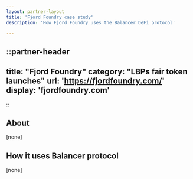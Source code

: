 ```yaml
---
layout: partner-layout
title: 'Fjord Foundry case study'
description: 'How Fjord Foundry uses the Balancer DeFi protocol'

---
```


::partner-header
---
title: "Fjord Foundry"
category: "LBPs fair token launches"
url: 'https://fjordfoundry.com/'
display: 'fjordfoundry.com'
---
::

## About

[none]

## How it uses Balancer protocol

[none]